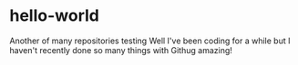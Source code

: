 # hello-world
Another of many repositories testing
Well I've been coding for a while but I haven't recently 
done so many things with Githug amazing!
